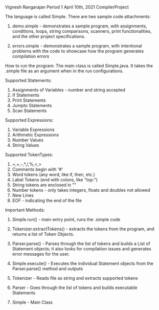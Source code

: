 Vignesh Rangarajan
Period 1
April 10th, 2021
CompilerProject

The language is called Simple. There are two sample code attachments:

1. demo.simple - demonstrates a sample program, with assignments, conditions, loops, string comparisons,
scanners, print functionalities, and the other project specifications.

2. errors.simple - demonstrates a sample program, with intentional problems with the code
to showcase how the program generates compilation errors

How to run the program:
The main class is called Simple.java. It takes the .simple file as an argument
when in the run configurations.

Supported Statements:
1. Assignments of Variables - number and string accepted
2. If Statements
3. Print Statements
4. Jumpto Statements
5. Scan Statements

Supported Expressions:
1. Variable Expressions
2. Arithmetic Expressions
3. Number Values
4. String Values

Supported TokenTypes:
1. =,+,-,*,/,%,<,>
2. Comments begin with '#'
3. Word tokens (any word, like if, then, etc.)
4. Label Tokens (end with colons, like "top:")
5. String tokens are enclosed in ""
6. Number tokens - only takes integers, floats and doubles not allowed
7. New Lines
8. EOF - indicating the end of the file

Important Methods:
1. Simple.run() - main entry point, runs the .simple code
2. Tokenizer.extractTokens() - extracts the tokens from the program, and returns a list of Token
Objects.
3. Parser.parse() - Parses through the list of tokens and builds a List of Statement objects; it
also looks for compilation issues and generates error messages for the user.
4. Simple.execute() - Executes the individual Statement objects from the Parser.parse() method and
outputs

1. Tokenizer - Reads file as string and extracts supported tokens
2. Parser - Goes through the list of tokens and builds executable Statements
3. Simple - Main Class


